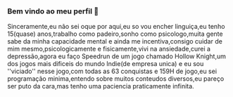 ### Bem vindo ao meu perfil 🌴
Sinceramente,eu não sei oque por aqui,eu so vou encher linguiça,eu tenho 15(quase) anos,trabalho como padeiro,sonho como psicologo,muita gente sabe da minha capacidade mental e ainda me incentiva,consigo cuidar de mim mesmo,psicologicamente e fisicamente,vivi na ansiedade,curei a depressão,agora eu faço Speedrun de um jogo chamado Hollow Knight,um dos jogos mais dificeis do mundo Indie(de empresa unica) e eu sou ''viciado'' nesse jogo,com todas as 63 conquistas e 159H de jogo,eu sei programação minima,entendo sobre muitos conteudos diversos,eu pareço ser puto da cara,mas tenho uma paciencia praticamente infinita.

